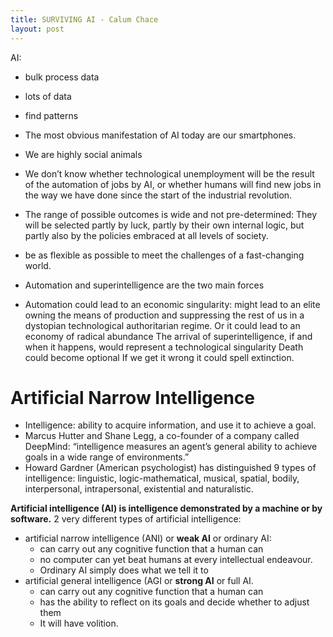 ```yaml
---
title: SURVIVING AI - Calum Chace
layout: post
---
```


AI: 
- bulk process data
- lots of data
- find patterns

- The most obvious manifestation of AI today are our smartphones.
- We are highly social animals
- We don’t know whether technological unemployment will be the result of the automation of jobs by AI, or whether humans will find new jobs in the way we have done since the start of the industrial revolution. 
- The range of possible outcomes is wide and not pre-determined:
 They will be selected partly by luck, partly by their own internal logic, but partly also by the policies embraced at all levels of society.
 - be as flexible as possible to meet the challenges of a fast-changing world.
 - Automation and superintelligence are the two main forces 
 - Automation could lead to an economic singularity:
 might lead to an elite owning the means of production and suppressing the rest of us in a dystopian technological authoritarian regime.
 Or it could lead to an economy of radical abundance
 The arrival of superintelligence, if and when it happens, would represent a technological singularity 
 Death could become optional 
 If we get it wrong it could spell extinction.
 
 # Artificial Narrow Intelligence
 
- Intelligence: ability to acquire information, and use it to achieve a goal. 
- Marcus Hutter and Shane Legg, a co-founder of a company called DeepMind: “intelligence measures an agent’s general ability to achieve goals in a wide range of environments.”
- Howard Gardner (American psychologist) has distinguished 9 types of intelligence: linguistic, logic-mathematical, musical, spatial, bodily, interpersonal, intrapersonal, existential and naturalistic.

**Artificial intelligence (AI) is intelligence demonstrated by a machine or by software.**
2 very different types of artificial intelligence: 
- artificial narrow intelligence (ANI) or **weak AI** or ordinary AI: 
    - can carry out any cognitive function that a human can
    - no computer can yet beat humans at every intellectual endeavour.
    - Ordinary AI simply does what we tell it to
- artificial general intelligence (AGI  or **strong AI** or full AI.
    - can carry out any cognitive function that a human can
    - has the ability to reflect on its goals and decide whether to adjust them
    - It will have volition.